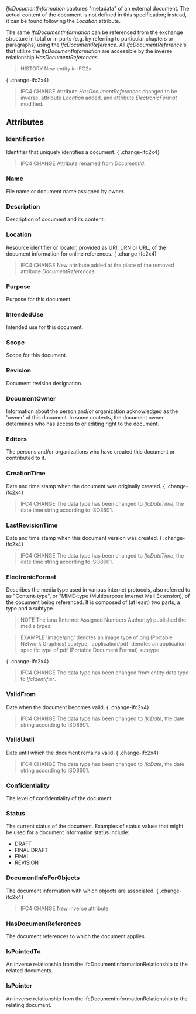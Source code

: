 _IfcDocumentInformation_ captures "metadata" of an external document. The actual content of the document is not defined in this specification; instead, it can be found following the _Location_ attribute.

<!-- end of short definition -->


The same _IfcDocumentInformation_ can be referenced from the exchange structure in total or in parts (e.g. by referring to particular chapters or paragraphs) using the _IfcDocumentReference_. All _IfcDocumentReference_'s that utilize the _IfcDocumentInformation_ are accessible by the inverse relationship _HasDocumentReferences_.

> HISTORY New entity in IFC2x.

{ .change-ifc2x4}
> IFC4 CHANGE Attribute _HasDocumentReferences_ changed to be inverse, attribute _Location_ added, and attribute _ElectronicFormat_ modified.

## Attributes

### Identification
Identifier that uniquely identifies a document.
{ .change-ifc2x4}
> IFC4 CHANGE Attribute renamed from _DocumentId_.

### Name
File name or document name assigned by owner.

### Description
Description of document and its content.

### Location
Resource identifier or locator, provided as URI, URN or URL, of the document information for online references.
{ .change-ifc2x4}
> IFC4 CHANGE New attribute added at the place of the removed attribute _DocumentReferences_.

### Purpose
Purpose for this document.

### IntendedUse
Intended use for this document.

### Scope
Scope for this document.

### Revision
Document revision designation.

### DocumentOwner
Information about the person and/or organization acknowledged as the 'owner' of this document. In some contexts, the document owner determines who has access to or editing right to the document.

### Editors
The persons and/or organizations who have created this document or contributed to it.

### CreationTime
Date and time stamp when the document was originally created.
{ .change-ifc2x4}
> IFC4 CHANGE The data type has been changed to _IfcDateTime_, the date time string according to ISO8601.

### LastRevisionTime
Date and time stamp when this document version was created.
{ .change-ifc2x4}
> IFC4 CHANGE The data type has been changed to _IfcDateTime_, the date time string according to ISO8601.

### ElectronicFormat
Describes the media type used in various internet protocols, also referred to as "Content-type", or "MIME-type (Multipurpose Internet Mail Extension), of the document being referenced. It is composed of (at least) two parts, a type and a subtype.
> NOTE The iana (Internet Assigned Numbers Authority) published the media types.

> EXAMPLE 'image/png' denotes an image type of png (Portable Network Graphics) subtype, 'application/pdf' denotes an application specific type of pdf (Portable Document Format) subtype

{ .change-ifc2x4}
> IFC4 CHANGE The data type has been changed from entity data type to _IfcIdentifier_.

### ValidFrom
Date when the document becomes valid.
{ .change-ifc2x4}
> IFC4 CHANGE The data type has been changed to _IfcDate_, the date string according to ISO8601.

### ValidUntil
Date until which the document remains valid.
{ .change-ifc2x4}
> IFC4 CHANGE The data type has been changed to _IfcDate_, the date string according to ISO8601.

### Confidentiality
The level of confidentiality of the document.

### Status
The current status of the document. Examples of status values that might be used for a document information status include:
- DRAFT
- FINAL DRAFT
- FINAL
- REVISION

### DocumentInfoForObjects
The document information with which objects are associated.
{ .change-ifc2x4}
> IFC4 CHANGE New inverse attribute.

### HasDocumentReferences
The document references to which the document applies

### IsPointedTo
An inverse relationship from the IfcDocumentInformationRelationship to the related documents.

### IsPointer
An inverse relationship from the IfcDocumentInformationRelationship to the relating document.
